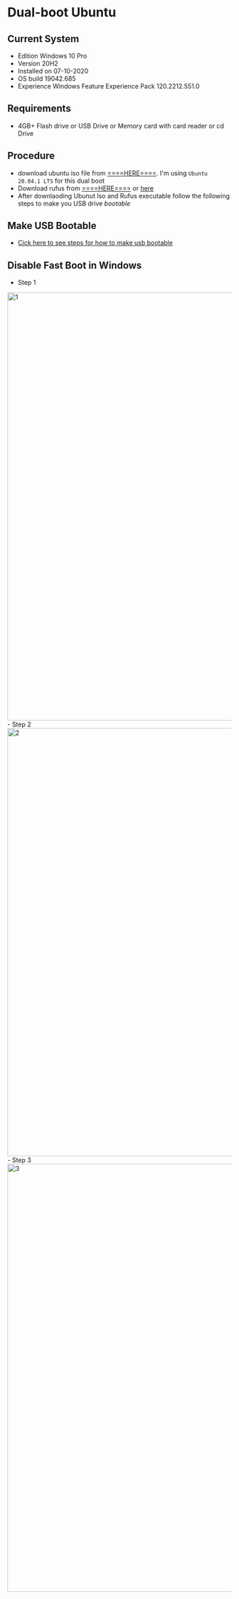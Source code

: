 # Dual-boot Ubuntu

## Current System
- Edition	Windows 10 Pro
- Version	20H2
- Installed on	‎07-‎10-‎2020
- OS build	19042.685
- Experience	Windows Feature Experience Pack 120.2212.551.0

## Requirements
- 4GB+ Flash drive or USB Drive or Memory card with card reader or cd Drive

## Procedure

- download ubuntu iso file from [====HERE====](https://ubuntu.com/download/desktop).
I'm using `Ubuntu 20.04.1 LTS` for this dual boot
- Download rufus from [====HERE====](https://github.com/pbatard/rufus/releases/download/v3.13/rufus-3.13.exe) or [here](https://rufus.ie/)
- After downlaoding Ubunut Iso and Rufus executable follow the following steps to make you USB drive *bootable*

## Make USB Bootable
- [Cick here to see steps for how to make usb bootable](https://github.com/erayushman/dual-boot/blob/main/bootable-flash-drive.md)

## Disable Fast Boot in Windows
- Step 1
<img width="960" alt="1" src="https://user-images.githubusercontent.com/73331536/104877625-3da76a80-5980-11eb-8ab5-8394fec2bc9f.png">
- Step 2
<img width="960" alt="2" src="https://user-images.githubusercontent.com/73331536/104877615-3b451080-5980-11eb-9569-550cf5f14e38.png">
- Step 3
<img width="960" alt="3" src="https://user-images.githubusercontent.com/73331536/104877621-3d0ed400-5980-11eb-9040-af447d41aaa8.png">


